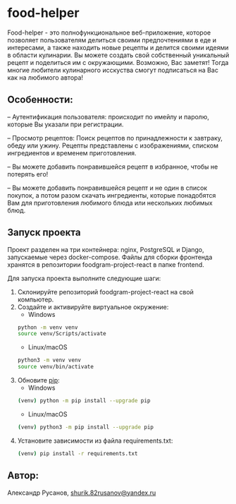 # food-helper
Food-helper - это полнофункциональное веб-приложение, которое позволяет пользователям делиться своими предпочтениями в еде и интересами, а также находить новые рецепты и делится своими идеями в области кулинарии. Вы можете создать свой собственный уникальный рецепт и поделиться им с окружающими. Возможно, Вас заметят! Тогда многие любители кулинарного исскуства смогут подписаться на Вас как на любимого автора!

## Особенности:

– Аутентификация пользователя: происходит по имейлу и паролю, которые Вы указали при регистрации.

– Просмотр рецептов: Поиск рецептов по принадлежности к завтраку, обеду или ужину. Рецепты представлены с изображениями, списком ингредиентов и временем приготовления.

– Вы можете добавить понравившейся рецепт в избранное, чтобы не потерять его!

– Вы можете добавить понравившейся рецепт и не один в список покупок, а потом разом скачать ингредиенты, которые понадобятся Вам для приготовления любимого блюда или нескольких любимых блюд.

## Запуск проекта
Проект разделен на три контейнера: nginx, PostgreSQL и Django, запускаемые через docker-compose. Файлы для сборки фронтенда хранятся в репозитории foodgram-project-react в папке frontend.

Для запуска проекта выполните следующие шаги:
1. Склонируйте репозиторий foodgram-project-react на свой компьютер.
2. Создайте и активируйте виртуальное окружение:
   - Windows
   ```bash
   python -m venv venv
   source venv/Scripts/activate
   ```
   - Linux/macOS
   ```bash
   python3 -m venv venv
   source venv/bin/activate
   ```
3. Обновите [pip](https://pip.pypa.io/en/stable/):
   - Windows
   ```bash
   (venv) python -m pip install --upgrade pip
   ```
   - Linux/macOS
   ```bash
   (venv) python3 -m pip install --upgrade pip
   ```
4. Установите зависимости из файла requirements.txt:
   ```bash
   (venv) pip install -r requirements.txt

## Автор: 
Александр Русанов, shurik.82rusanov@yandex.ru




